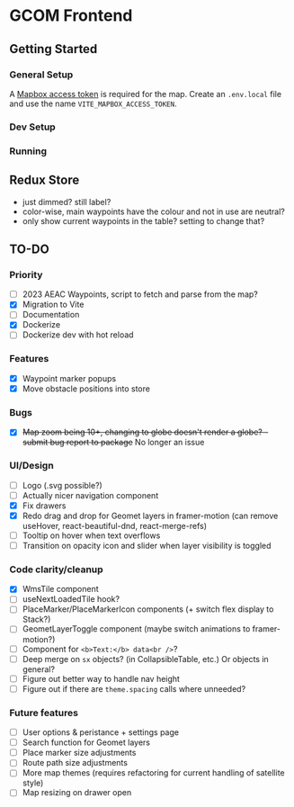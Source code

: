# GCOM Frontend

## Getting Started
### General Setup
A [Mapbox access token](https://account.mapbox.com/access-tokens/) is required for the map. Create an `.env.local` file and use the name `VITE_MAPBOX_ACCESS_TOKEN`.

### Dev Setup

### Running

## Redux Store
 - just dimmed? still label?
 - color-wise, main waypoints have the colour and not in use are neutral?
 - only show current waypoints in the table? setting to change that?

## TO-DO
### Priority
- [ ] 2023 AEAC Waypoints, script to fetch and parse from the map?
- [x] Migration to Vite
- [ ] Documentation
- [x] Dockerize
- [ ] Dockerize dev with hot reload

### Features
- [x] Waypoint marker popups
- [x] Move obstacle positions into store

### Bugs
- [x] ~~Map zoom being 10+, changing to globe doesn't render a globe? - submit bug report to package~~ No longer an issue

### UI/Design
- [ ] Logo (.svg possible?)
- [ ] Actually nicer navigation component
- [x] Fix drawers
- [x] Redo drag and drop for Geomet layers in framer-motion (can remove useHover, react-beautiful-dnd, react-merge-refs)
- [ ] Tooltip on hover when text overflows
- [ ] Transition on opacity icon and slider when layer visibility is toggled

### Code clarity/cleanup
- [x] WmsTile component
- [ ] useNextLoadedTile hook?
- [ ] PlaceMarker/PlaceMarkerIcon components (+ switch flex display to Stack?)
- [ ] GeometLayerToggle component (maybe switch animations to framer-motion?)
- [ ] Component for `<b>Text:</b> data<br />`?
- [ ] Deep merge on `sx` objects? (in CollapsibleTable, etc.) Or objects in general?
- [ ] Figure out better way to handle nav height
- [ ] Figure out if there are `theme.spacing` calls where unneeded?

### Future features
- [ ] User options & peristance + settings page
- [ ] Search function for Geomet layers
- [ ] Place marker size adjustments
- [ ] Route path size adjustments
- [ ] More map themes (requires refactoring for current handling of satellite style)
- [ ] Map resizing on drawer open
